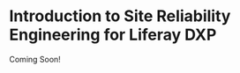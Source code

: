 # Introduction to Site Reliability Engineering for Liferay DXP

Coming Soon!

<!--

## Learning Objectives

In this module, you'll learn the basics of deploying a Liferay stack using containerization with Docker.

## Tasks to Accomplish

* Learn the basics of launching and maintaining a Liferay stack
* Understand the basics of containerization
* Create Docker images for a basic Liferay stack
* Run Liferay DXP locally using Docker containers

## Exercise Prerequisites

* Java JDK installed to run Liferay
* Unzip module exercise files to an empty directory
* Create an empty directy named Liferay in your root directory or user folder
* Walk through the Docker installation steps for your Operating System (Windows, Mac, or Linux are supported)
	* Exercises 00a, 00b, or 00c in your exercise book

-->